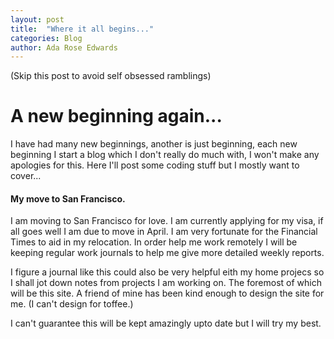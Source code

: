 ```yaml
---
layout: post
title:  "Where it all begins..."
categories: Blog
author: Ada Rose Edwards
---
```


(Skip this post to avoid self obsessed ramblings)

# A new beginning again...

I have had many new beginnings, another is just beginning,
each new beginning I start a blog which I don't really do much
with, I won't make any apologies for this. Here I'll post some
coding stuff but I mostly want to cover...

#### My move to San Francisco.

I am moving to San Francisco for love. I am currently applying for my visa, if
all goes well I am due to move in April. I am very fortunate for the Financial
Times to aid in my relocation. In order help me work remotely I will be keeping
regular work journals to help me give more detailed weekly reports.

I figure a journal like this could also be very helpful eith my home projecs so
I shall jot down notes from projects I am working on. The foremost of which will
be this site. A friend of mine has been kind enough to design the site for me.
(I can't design for toffee.) 

I can't guarantee this will be kept amazingly upto date but I will try my best.
 